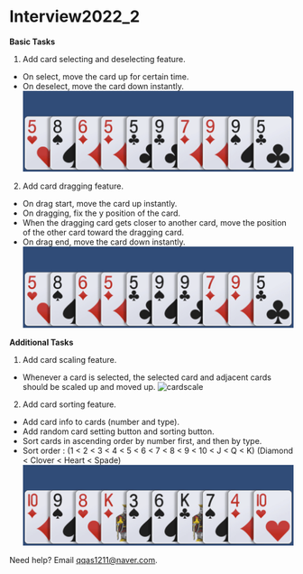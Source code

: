 # Interview2022_2

**Basic Tasks**

1. Add card selecting and deselecting feature.
- On select, move the card up for certain time.
- On deselect, move the card down instantly.
![cardselect](CardSelect.gif)

2. Add card dragging feature.
- On drag start, move the card up instantly.
- On dragging, fix the y position of the card.
- When the dragging card gets closer to another card, move the position of the other card toward the dragging card.
- On drag end, move the card down instantly.
![carddrag](CardDrag.gif)


**Additional Tasks**

1. Add card scaling feature.
- Whenever a card is selected, the selected card and adjacent cards should be scaled up and moved up.
![cardscale](CardScale.gif)

2. Add card sorting feature.
- Add card info to cards (number and type).
- Add random card setting button and sorting button.
- Sort cards in ascending order by number first, and then by type.
- Sort order :
(1 < 2 < 3 < 4 < 5 < 6 < 7 < 8 < 9 < 10 < J < Q < K)
(Diamond < Clover < Heart < Spade)
![cardsort](CardSort.gif)


Need help? Email <u>qqas1211@naver.com</u>.
